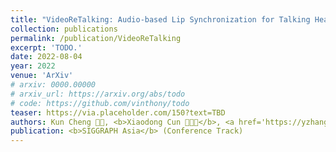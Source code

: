 ```yaml
---
title: "VideoReTalking: Audio-based Lip Synchronization for Talking Head Video Editing In the Wild"
collection: publications
permalink: /publication/VideoReTalking
excerpt: 'TODO.'
date: 2022-08-04
year: 2022
venue: 'ArXiv'
# arxiv: 0000.00000
# arxiv_url: https://arxiv.org/abs/todo
# code: https://github.com/vinthony/todo
teaser: https://via.placeholder.com/150?text=TBD
authors: Kun Cheng 🧑‍💻, <b>Xiaodong Cun 🧑‍💻📮</b>, <a href='https://yzhang2016.github.io/yongnorriszhang.github.io/'>Yong Zhang</a>, <a href='https://menghanxia.github.io/'>Menghan Xia</a>, Fei Yin, </br> Mingrui Zhu, <a href='https://scholar.google.com.tw/citations?user=h-3xd3EAAAAJ&hl=zh-TW'>Xuan Wang</a>,  <a href="https://juewang725.github.io/">Jue Wang</a>, Nannan Wang
publication: <b>SIGGRAPH Asia</b> (Conference Track)
---
```


<!-- This paper is about the number 3. The number 4 is left for future work. -->

<!-- [Download paper here](http://academicpages.github.io/files/paper3.pdf) -->
